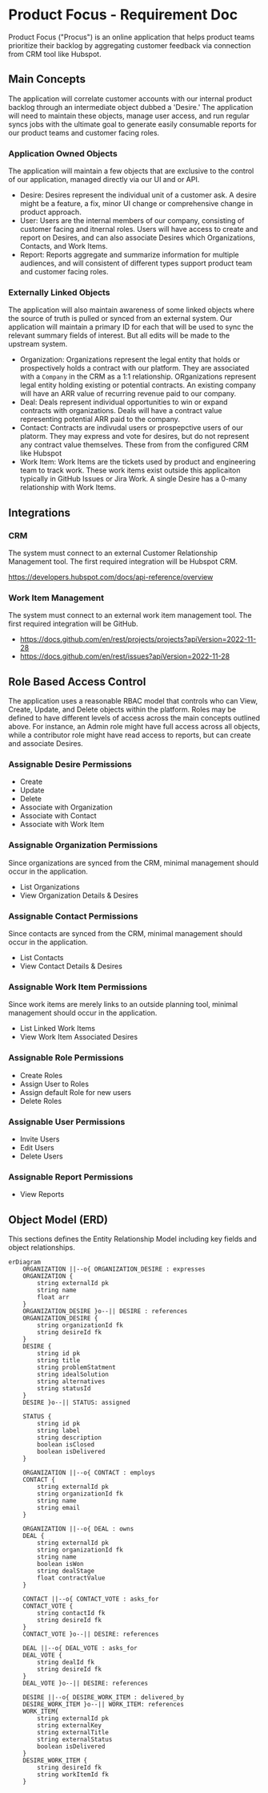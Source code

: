 # Product Focus - Requirement Doc

Product Focus ("Procus") is an online application that helps product teams prioritize their backlog by aggregating customer feedback via connection from CRM tool like Hubspot.

## Main Concepts

The application will correlate customer accounts with our internal product backlog through an intermediate object dubbed a 'Desire.'  The application will need to maintain these objects, manage user access, and run regular syncs jobs with the ultimate goal to generate easily consumable reports for our product teams and customer facing roles. 

### Application Owned Objects 

The application will maintain a few objects that are exclusive to the control of our application, managed directly via our UI and or API.

- Desire: Desires represent the individual unit of a customer ask. A desire might be a feature, a fix, minor UI change or comprehensive change in product approach.
- User: Users are the internal members of our company, consisting of customer facing and itnernal roles. Users will have access to create and report on Desires, and can also associate Desires which Organizations, Contacts, and Work Items.
- Report: Reports aggregate and summarize information for multiple audiences, and will consistent of different types support product team and customer facing roles.

### Externally Linked Objects

The application will also maintain awareness of some linked objects where the source of truth is pulled or synced from an external system. Our application will maintain a primary ID for each that will be used to sync the relevant summary fields of interest. But all edits will be made to the upstream system.

- Organization: Organizations represent the legal entity that holds or prospectively holds a contract with our platform. They are associated with a `Company` in the CRM as a 1:1 relationship. ORganizations represent legal entity holding existing or potential contracts. An existing company will have an ARR value of recurring revenue paid to our company.
- Deal: Deals represent individual opportunities to win or expand contracts with organizations. Deals will have a contract value representing potential ARR paid to the company.
- Contact: Contracts are indivudal users or prospepctive users of our platorm. They may express and vote for desires, but do not represent any contract value themselves. These from from the configured CRM like Hubspot
- Work Item: Work Items are the tickets used by product and engineering team to track work. These work items exist outside this applicaiton typically in GitHub Issues or Jira Work. A single Desire has a 0-many relationship with Work Items.

## Integrations

### CRM

The system must connect to an external Customer Relationship Management tool. The first required integration will be Hubspot CRM.

https://developers.hubspot.com/docs/api-reference/overview 

### Work Item Management

The system must connect to an external work item management tool. The first required integration will be GitHub.

- https://docs.github.com/en/rest/projects/projects?apiVersion=2022-11-28
- https://docs.github.com/en/rest/issues?apiVersion=2022-11-28

## Role Based Access Control

The application uses a reasonable RBAC model that controls who can View, Create, Update, and Delete objects within the platform.  Roles may be defined to have different levels of access across the main concepts outlined above.
For instance, an Admin role might have full access across all objects, while a contributor role might have read access to reports, but can create and associate Desires.

### Assignable Desire Permissions 
- Create
- Update
- Delete
- Associate with Organization
- Associate with Contact
- Associate with Work Item

### Assignable Organization Permissions

Since organizations are synced from the CRM, minimal management should occur in the application.

- List Organizations
- View Organization Details & Desires

### Assignable Contact Permissions

Since contacts are synced from the CRM, minimal management should occur in the application.

- List Contacts
- View Contact Details & Desires
  
### Assignable Work Item Permissions

Since work items are merely links to an outside planning tool, minimal management should occur in the application.

- List Linked Work Items
- View Work Item Associated Desires

### Assignable Role Permissions

- Create Roles
- Assign User to Roles
- Assign default Role for new users
- Delete Roles
  
### Assignable User Permissions

- Invite Users
- Edit Users
- Delete Users

### Assignable Report Permissions

- View Reports
  
  
## Object Model (ERD)

This sections defines the Entity Relationship Model including key fields and object relationships.

```mermaid
erDiagram
    ORGANIZATION ||--o{ ORGANIZATION_DESIRE : expresses
    ORGANIZATION {
        string externalId pk
        string name
        float arr
    }
    ORGANIZATION_DESIRE }o--|| DESIRE : references
    ORGANIZATION_DESIRE {
        string organizationId fk
        string desireId fk
    }
    DESIRE {
        string id pk
        string title
        string problemStatment
        string idealSolution
        string alternatives
        string statusId
    }
    DESIRE }o--|| STATUS: assigned

    STATUS {
        string id pk
        string label
        string description
        boolean isClosed
        boolean isDelivered
    }
    
    ORGANIZATION ||--o{ CONTACT : employs
    CONTACT {
        string externalId pk
        string organizationId fk
        string name
        string email
    }

    ORGANIZATION ||--o{ DEAL : owns
    DEAL {
        string externalId pk
        string organizationId fk
        string name
        boolean isWon
        string dealStage 
        float contractValue
    }

    CONTACT ||--o{ CONTACT_VOTE : asks_for
    CONTACT_VOTE {
        string contactId fk
        string desireId fk
    }
    CONTACT_VOTE }o--|| DESIRE: references

    DEAL ||--o{ DEAL_VOTE : asks_for
    DEAL_VOTE {
        string dealId fk
        string desireId fk
    }
    DEAL_VOTE }o--|| DESIRE: references

    DESIRE ||--o{ DESIRE_WORK_ITEM : delivered_by
    DESIRE_WORK_ITEM }o--|| WORK_ITEM: references
    WORK_ITEM{
        string externalId pk
        string externalKey
        string externalTitle
        string externalStatus
        boolean isDelivered
    }
    DESIRE_WORK_ITEM {
        string desireId fk
        string workItemId fk
    }
```


